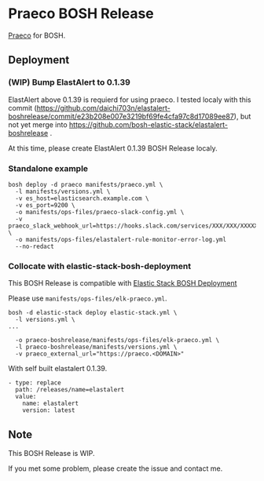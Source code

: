 # Praeco BOSH Release

[Praeco](https://github.com/ServerCentral/praeco) for BOSH.

## Deployment

### (WIP) Bump ElastAlert to 0.1.39
ElastAlert above 0.1.39 is requierd for using praeco. I tested localy with this commit (https://github.com/daichi703n/elastalert-boshrelease/commit/e23b208e007e3219bf69fe4cfa97c8d17089ee87), but not yet merge into https://github.com/bosh-elastic-stack/elastalert-boshrelease .

At this time, please create ElastAlert 0.1.39 BOSH Release localy.

### Standalone example

```
bosh deploy -d praeco manifests/praeco.yml \
  -l manifests/versions.yml \
  -v es_host=elasticsearch.example.com \
  -v es_port=9200 \
  -o manifests/ops-files/praeco-slack-config.yml \
  -v praeco_slack_webhook_url=https://hooks.slack.com/services/XXX/XXX/XXXXX \
  -o manifests/ops-files/elastalert-rule-monitor-error-log.yml
  --no-redact
```

### Collocate with elastic-stack-bosh-deployment
This BOSH Release is compatible with [Elastic Stack BOSH Deployment](https://github.com/bosh-elastic-stack/elastic-stack-bosh-deployment)

Please use `manifests/ops-files/elk-praeco.yml`.

```
bosh -d elastic-stack deploy elastic-stack.yml \
  -l versions.yml \
...
  
  -o praeco-boshrelease/manifests/ops-files/elk-praeco.yml \
  -l praeco-boshrelease/manifests/versions.yml \
  -v praeco_external_url="https://praeco.<DOMAIN>"
```

With self built elastalert 0.1.39.

```
- type: replace
  path: /releases/name=elastalert
  value:
    name: elastalert
    version: latest
```

## Note
This BOSH Release is WIP.

If you met some problem, please create the issue and contact me.
